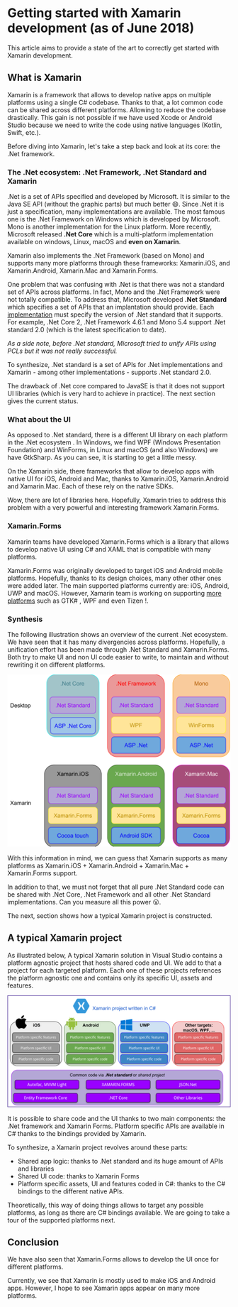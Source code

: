 # Getting started with Xamarin development (as of June 2018)

This article aims to provide a state of the art to correctly get started with Xamarin development.

## What is Xamarin

Xamarin is a framework that allows to develop native apps on multiple platforms using a single C# codebase. Thanks to that, a lot common code can be shared across different platforms. Allowing to reduce the codebase drastically. This gain is not possible if we have used Xcode or Android Studio because we need to write the code using native languages (Kotlin, Swift, etc.).

Before diving into Xamarin, let's take a step back and look at its core: the .Net framework.

### The .Net ecosystem: .Net Framework, .Net Standard and Xamarin

.Net is a set of APIs specified and developed by Microsoft. It is similar to the Java SE API (without the graphic parts) but much better :smile:. Since .Net it is just a specification, many implementations are available. The most famous one is the .Net Framework on Windows which is developed by Microsoft. Mono is another implementation for the Linux platform. More recently, Microsoft released **.Net Core** which is a multi-platform implementation available on windows, Linux, macOS and **even on Xamarin**.

Xamarin also implements the .Net Framework (based on Mono) and supports many more platforms through these frameworks: Xamarin.iOS, and Xamarin.Android, Xamarin.Mac and Xamarin.Forms.

One problem that was confusing with .Net is that there was not a standard set of APIs across platforms. In fact, Mono and the .Net Framework were not totally compatible. To address that, Microsoft developed **.Net Standard** which specifies a set of APIs that an implantation should provide. Each [implementation](https://docs.microsoft.com/fr-fr/dotnet/standard/net-standard) must specify the version of .Net standard that it supports. For example, .Net Core 2, .Net Framework 4.6.1 and Mono 5.4 support .Net standard 2.0 (which is the latest specification to date).

_As a side note, before .Net standard, Microsoft tried to unify APIs using PCLs but it was not really successful._

To synthesize, .Net standard is a set of APIs for .Net implementations and Xamarin - among other implementations - supports .Net standard 2.0.

The drawback of .Net core compared to JavaSE is that it does not support UI libraries (which is very hard to achieve in practice). The next section gives the current status.

### What about the UI

As opposed to .Net standard, there is a different UI library on each platform in the .Net ecosystem . In Windows, we find WPF (Windows Presentation Foundation) and WinForms, in Linux and macOS (and also Windows) we have GtkSharp. As you can see, it is starting to get a little messy.

On the Xamarin side, there frameworks that allow to develop apps with native UI for iOS, Android and Mac, thanks to Xamarin.iOS, Xamarin.Android and Xamarin.Mac. Each of these rely on the native SDKs.

Wow, there are lot of libraries here. Hopefully, Xamarin tries to address this problem with a very powerful and interesting framework Xamarin.Forms.

### Xamarin.Forms

Xamarin teams have developed Xamarin.Forms which is a library that allows to develop native UI using C# and XAML that is compatible with many platforms.

Xamarin.Forms was originally developed to target iOS and Android mobile platforms. Hopefully, thanks to its design choices, many other other ones were added later. The main supported platforms currently are: iOS, Android, UWP and macOS. However, Xamarin team is working on supporting [more platforms](https://github.com/xamarin/Xamarin.Forms/wiki/Platform-Support) such as GTK# , WPF and even Tizen !.

### Synthesis

The following illustration shows an overview of the current .Net ecosystem. We have seen that it has many divergencies across platforms. Hopefully, a unification effort has been made through .Net Standard and Xamarin.Forms. Both try to make UI and non UI code easier to write, to maintain and without rewriting it on different platforms.

![.Net ecosystem](assets/ecosysteme_dotnet.svg '.Net ecosystem')

With this information in mind, we can guess that Xamarin supports as many platforms as Xamarin.iOS + Xamarin.Android + Xamarin.Mac + Xamarin.Forms support.

In addition to that, we must not forget that all pure .Net Standard code can be shared with .Net Core, .Net Framework and all other .Net Standard implementations. Can you measure all this power :open_mouth:.

The next, section shows how a typical Xamarin project is constructed.

## A typical Xamarin project

As illustrated below, A typical Xamarin solution in Visual Studio contains a platform agnostic project that hosts shared code and UI. We add to that a project for each targeted platform. Each one of these projects references the platform agnostic one and contains only its specific UI, assets and features.

![Project structure](assets/xamarin-solution-structure.svg 'Project structure')

It is possible to share code and the UI thanks to two main components: the .Net framework and Xamarin Forms. Platform specific APIs are available in C# thanks to the bindings provided by Xamarin.

To synthesize, a Xamarin project revolves around these parts:

- Shared app logic: thanks to .Net standard and its huge amount of APIs and libraries
- Shared UI code: thanks to Xamarin Forms
- Platform specific assets, UI and features coded in C#: thanks to the C# bindings to the different native APIs.

Theoretically, this way of doing things allows to target any possible platforms, as long as there are C# bindings available. We are going to take a tour of the supported platforms next.

## Conclusion

We have also seen that Xamarin.Forms allows to develop the UI once for different platforms.

Currently, we see that Xamarin is mostly used to make iOS and Android apps. However, I hope to see Xamarin apps appear on many more platforms.
